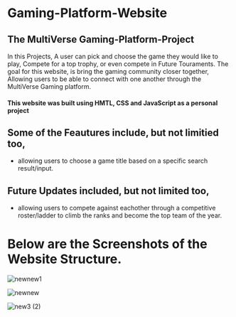 # Gaming-Platform-Website

## The MultiVerse Gaming-Platform-Project

In this Projects, A user can pick and choose the game they would like to play, 
Compete for a top trophy, or even compete in Future Touraments. 
The goal for this website, is bring the gaming community closer together, Allowing users 
to be able to connect with one another through the MultiVerse Gaming platform.

#### This website was built using HMTL, CSS and JavaScript as a personal project

## Some of the Feautures include, but not limitied too, 

* allowing users to choose a game title based on a specific search result/input.

## Future Updates included, but not limited too, 
* allowing users to compete against eachother through a competitive roster/ladder to climb the ranks and become the top team of the year. 

# Below are the Screenshots of the Website Structure.
![newnew1](https://github.com/DanielsWebDevelopment/DanielsWebDevelopment/assets/129445203/984541f0-da51-4630-af90-0e77c236a8d0)

![newnew](https://github.com/DanielsWebDevelopment/DanielsWebDevelopment/assets/129445203/15c7bce1-17f9-4d4c-b604-a42d50a72f72)

![new3 (2)](https://github.com/DanielsWebDevelopment/DanielsWebDevelopment/assets/129445203/509ff372-a7ed-43da-8a80-f65692c589dd)
